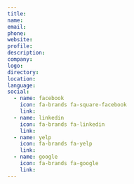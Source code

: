 ```yaml
---
title:
name:
email:
phone:
website:
profile:
description:
company:
logo:
directory:
location:
language:
social:
  - name: facebook
    icon: fa-brands fa-square-facebook
    link: 
  - name: linkedin
    icon: fa-brands fa-linkedin
    link: 
  - name: yelp
    icon: fa-brands fa-yelp
    link: 
  - name: google
    icon: fa-brands fa-google
    link: 
---
```


